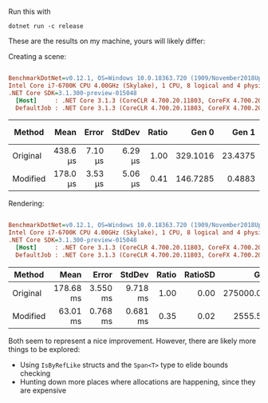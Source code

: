 Run this with

```
dotnet run -c release
```

These are the results on my machine, yours will likely differ:

Creating a scene:

``` ini

BenchmarkDotNet=v0.12.1, OS=Windows 10.0.18363.720 (1909/November2018Update/19H2)
Intel Core i7-6700K CPU 4.00GHz (Skylake), 1 CPU, 8 logical and 4 physical cores
.NET Core SDK=3.1.300-preview-015048
  [Host]     : .NET Core 3.1.3 (CoreCLR 4.700.20.11803, CoreFX 4.700.20.12001), X64 RyuJIT DEBUG
  DefaultJob : .NET Core 3.1.3 (CoreCLR 4.700.20.11803, CoreFX 4.700.20.12001), X64 RyuJIT


```
|   Method |     Mean |   Error |  StdDev | Ratio |    Gen 0 |   Gen 1 | Gen 2 |  Allocated |
|--------- |---------:|--------:|--------:|------:|---------:|--------:|------:|-----------:|
| Original | 438.6 μs | 7.10 μs | 6.29 μs |  1.00 | 329.1016 | 23.4375 |     - | 1333.62 KB |
| Modified | 178.0 μs | 3.53 μs | 5.06 μs |  0.41 | 146.7285 |  0.4883 |     - |  558.04 KB |

Rendering:

``` ini

BenchmarkDotNet=v0.12.1, OS=Windows 10.0.18363.720 (1909/November2018Update/19H2)
Intel Core i7-6700K CPU 4.00GHz (Skylake), 1 CPU, 8 logical and 4 physical cores
.NET Core SDK=3.1.300-preview-015048
  [Host]     : .NET Core 3.1.3 (CoreCLR 4.700.20.11803, CoreFX 4.700.20.12001), X64 RyuJIT DEBUG
  DefaultJob : .NET Core 3.1.3 (CoreCLR 4.700.20.11803, CoreFX 4.700.20.12001), X64 RyuJIT


```
|   Method |      Mean |    Error |   StdDev | Ratio | RatioSD |       Gen 0 |      Gen 1 |     Gen 2 |  Allocated |
|--------- |----------:|---------:|---------:|------:|--------:|------------:|-----------:|----------:|-----------:|
| Original | 178.68 ms | 3.550 ms | 9.718 ms |  1.00 |    0.00 | 275000.0000 | 46000.0000 | 1000.0000 | 1095.79 MB |
| Modified |  63.01 ms | 0.768 ms | 0.681 ms |  0.35 |    0.02 |   2555.5556 |   111.1111 |  111.1111 |    10.8 MB |

Both seem to represent a nice improvement. However, there are likely more things to be explored:

* Using `IsByRefLike` structs and the `Span<T>` type to elide bounds checking
* Hunting down more places where allocations are happening, since they are expensive
